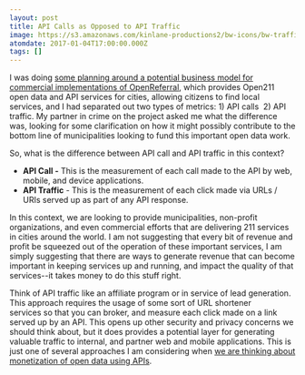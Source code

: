 ```yaml
---
layout: post
title: API Calls as Opposed to API Traffic
image: https://s3.amazonaws.com/kinlane-productions2/bw-icons/bw-traffic-light.png
atomdate: 2017-01-04T17:00:00.000Z
tags: []
---
```

I was doing [some planning around a potential business model for commercial implementations of OpenReferral](https://apievangelist.com/2017/01/03/thinking-about-the-monetization-layer-for-public-data/), which provides Open211 open data and API services for cities, allowing citizens to find local services, and I had separated out two types of metrics: 1) API calls  2) API traffic. My partner in crime on the project asked me what the difference was, looking for some clarification on how it might possibly contribute to the bottom line of municipalities looking to fund this important open data work.

So, what is the difference between API call and API traffic in this context?

*   **API Call -** This is the measurement of each call made to the API by web, mobile, and device applications.
*   **API Traffic** \- This is the measurement of each click made via URLs / URIs served up as part of any API response.

In this context, we are looking to provide municipalities, non-profit organizations, and even commercial efforts that are delivering 211 services in cities around the world. I am not suggesting that every bit of revenue and profit be squeezed out of the operation of these important services, I am simply suggesting that there are ways to generate revenue that can become important in keeping services up and running, and impact the quality of that services--it takes money to do this stuff right.

Think of API traffic like an affiliate program or in service of lead generation. This approach requires the usage of some sort of URL shortener services so that you can broker, and measure each click made on a link served up by an API. This opens up other security and privacy concerns we should think about, but it does provides a potential layer for generating valuable traffic to internal, and partner web and mobile applications. This is just one of several approaches I am considering when [we are thinking about monetization of open data using APIs](https://apievangelist.com/2017/01/03/thinking-about-the-monetization-layer-for-public-data/).
